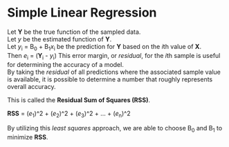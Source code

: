# Simple Linear Regression  
Let **Y** be the true function of the sampled data.  
Let *y* be the estimated function of **Y**.  
Let *y*<sub>i</sub> = B<sub>0</sub> + B<sub>1</sub>*x*<sub>i</sub> be the prediction for **Y** based on the *i*th value of **X**.  
Then *e*<sub>i</sub> = (**Y**<sub>i</sub> - *y*<sub>i</sub>)
This error margin, or *residual*, for the *i*th sample is useful for determining the accuracy of a model.  
By taking the *residual* of all predictions where the associated sample value is available, it is possible to determine a number that roughly represents overall accuracy.

This is called the **Residual Sum of Squares (RSS)**.

**RSS** = (*e*<sub>1</sub>)^2 + (*e*<sub>2</sub>)^2 + (*e*<sub>3</sub>)^2 + ... + (*e*<sub>n</sub>)^2

By utilizing this *least squares* approach, we are able to choose  B<sub>0</sub> and B<sub>1</sub> to minimize **RSS**.